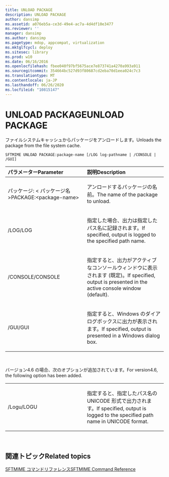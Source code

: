```yaml
---
title: UNLOAD PACKAGE
description: UNLOAD PACKAGE
author: dansimp
ms.assetid: a076eb5a-ce3d-49e4-ac7a-4d4df10e3477
ms.reviewer: ''
manager: dansimp
ms.author: dansimp
ms.pagetype: mdop, appcompat, virtualization
ms.mktglfcycl: deploy
ms.sitesec: library
ms.prod: w10
ms.date: 06/16/2016
ms.openlocfilehash: fbee040f97bf5675ace7e873741a4270a993a911
ms.sourcegitcommit: 354664bc527d93f80687cd2eba70d1eea024c7c3
ms.translationtype: MT
ms.contentlocale: ja-JP
ms.lasthandoff: 06/26/2020
ms.locfileid: "10815147"
---
```

# <span data-ttu-id="7d8c0-103">UNLOAD PACKAGE</span><span class="sxs-lookup"><span data-stu-id="7d8c0-103">UNLOAD PACKAGE</span></span>


<span data-ttu-id="7d8c0-104">ファイルシステムキャッシュからパッケージをアンロードします。</span><span class="sxs-lookup"><span data-stu-id="7d8c0-104">Unloads the package from the file system cache.</span></span>

`SFTMIME UNLOAD PACKAGE:package-name [/LOG log-pathname | /CONSOLE | /GUI]`

<table>
<colgroup>
<col width="50%" />
<col width="50%" />
</colgroup>
<thead>
<tr class="header">
<th align="left"><span data-ttu-id="7d8c0-105">パラメーター</span><span class="sxs-lookup"><span data-stu-id="7d8c0-105">Parameter</span></span></th>
<th align="left"><span data-ttu-id="7d8c0-106">説明</span><span class="sxs-lookup"><span data-stu-id="7d8c0-106">Description</span></span></th>
</tr>
</thead>
<tbody>
<tr class="odd">
<td align="left"><p><span data-ttu-id="7d8c0-107">パッケージ: &lt; パッケージ名&gt;</span><span class="sxs-lookup"><span data-stu-id="7d8c0-107">PACKAGE:&lt;package-name&gt;</span></span></p></td>
<td align="left"><p><span data-ttu-id="7d8c0-108">アンロードするパッケージの名前。</span><span class="sxs-lookup"><span data-stu-id="7d8c0-108">The name of the package to unload.</span></span></p></td>
</tr>
<tr class="even">
<td align="left"><p><span data-ttu-id="7d8c0-109">/LOG</span><span class="sxs-lookup"><span data-stu-id="7d8c0-109">/LOG</span></span></p></td>
<td align="left"><p><span data-ttu-id="7d8c0-110">指定した場合、出力は指定したパス名に記録されます。</span><span class="sxs-lookup"><span data-stu-id="7d8c0-110">If specified, output is logged to the specified path name.</span></span></p></td>
</tr>
<tr class="odd">
<td align="left"><p><span data-ttu-id="7d8c0-111">/CONSOLE</span><span class="sxs-lookup"><span data-stu-id="7d8c0-111">/CONSOLE</span></span></p></td>
<td align="left"><p><span data-ttu-id="7d8c0-112">指定すると、出力がアクティブなコンソールウィンドウに表示されます (既定)。</span><span class="sxs-lookup"><span data-stu-id="7d8c0-112">If specified, output is presented in the active console window (default).</span></span></p></td>
</tr>
<tr class="even">
<td align="left"><p><span data-ttu-id="7d8c0-113">/GUI</span><span class="sxs-lookup"><span data-stu-id="7d8c0-113">/GUI</span></span></p></td>
<td align="left"><p><span data-ttu-id="7d8c0-114">指定すると、Windows のダイアログボックスに出力が表示されます。</span><span class="sxs-lookup"><span data-stu-id="7d8c0-114">If specified, output is presented in a Windows dialog box.</span></span></p></td>
</tr>
</tbody>
</table>

 

<span data-ttu-id="7d8c0-115">バージョン4.6 の場合、次のオプションが追加されています。</span><span class="sxs-lookup"><span data-stu-id="7d8c0-115">For version4.6, the following option has been added.</span></span>

<table>
<colgroup>
<col width="50%" />
<col width="50%" />
</colgroup>
<tbody>
<tr class="odd">
<td align="left"><p><span data-ttu-id="7d8c0-116">/Logu</span><span class="sxs-lookup"><span data-stu-id="7d8c0-116">/LOGU</span></span></p></td>
<td align="left"><p><span data-ttu-id="7d8c0-117">指定すると、指定したパス名の UNICODE 形式で出力されます。</span><span class="sxs-lookup"><span data-stu-id="7d8c0-117">If specified, output is logged to the specified path name in UNICODE format.</span></span></p></td>
</tr>
</tbody>
</table>

 

## <span data-ttu-id="7d8c0-118">関連トピック</span><span class="sxs-lookup"><span data-stu-id="7d8c0-118">Related topics</span></span>


[<span data-ttu-id="7d8c0-119">SFTMIME コマンドリファレンス</span><span class="sxs-lookup"><span data-stu-id="7d8c0-119">SFTMIME Command Reference</span></span>](sftmime--command-reference.md)

 

 






